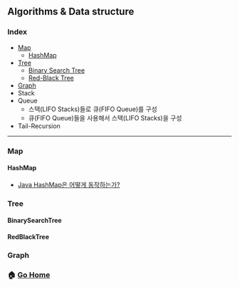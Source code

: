 ## Algorithms & Data structure
### Index
- [Map](#Map)
    - [HashMap](#HashMap)
- [Tree](#Tree)
    - [Binary Search Tree](#BinarySearchTree)
    - [Red-Black Tree](#RedBlackTree)
- [Graph](#Graph)
- Stack
- Queue
    - 스택(LIFO Stacks)들로 큐(FIFO Queue)를 구성
    - 큐(FIFO Queue)들을 사용해서 스택(LIFO Stacks)을 구성
- Tail-Recursion
--------

### Map
#### HashMap
- [Java HashMap은 어떻게 동작하는가?](https://d2.naver.com/helloworld/831311)
### Tree
#### BinarySearchTree
#### RedBlackTree

### Graph

### :house: [Go Home](https://github.com/NESOY/Back-end-Developer-Interview-Questions)
